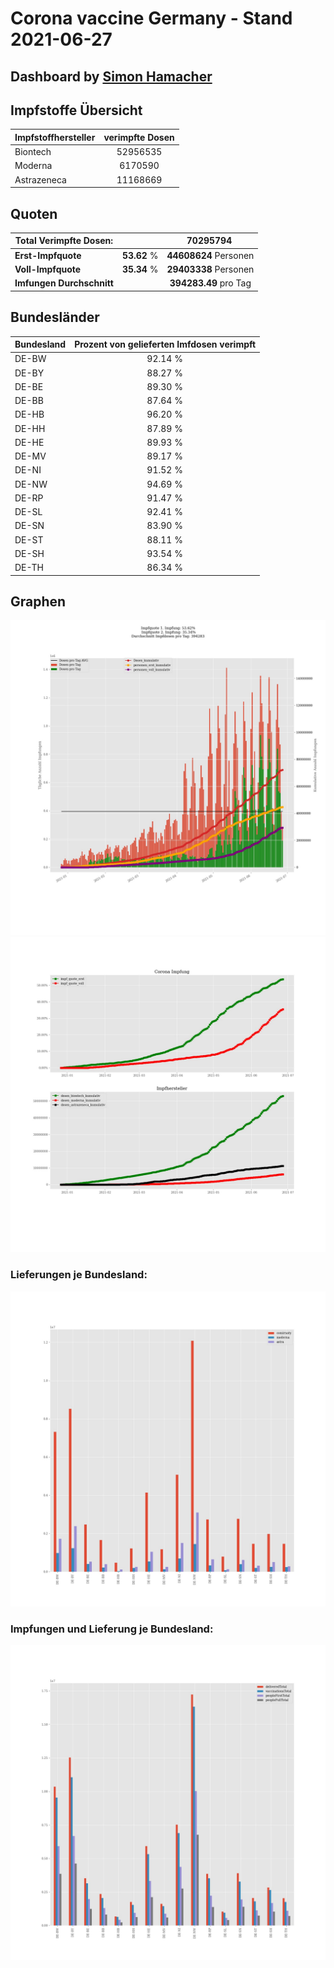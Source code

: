 # Corona vaccine Germany - Stand 2021-06-27
## Dashboard by [Simon Hamacher](https://www.shamacher.eu)
## Impfstoffe Übersicht
**Impfstoffhersteller** | **verimpfte Dosen**
-------- | :--------:
Biontech | 52956535
Moderna | 6170590
Astrazeneca | 11168669


## Quoten
**Total Verimpfte Dosen:** | |70295794&nbsp;
-------- | :--------:| :--------:
**Erst-Impfquote** | **53.62** %| **44608624** Personen
**Voll-Impfquote** | **35.34** %| **29403338** Personen
**Imfungen Durchschnitt** | |**394283.49** pro Tag 
## Bundesländer
**Bundesland** | **Prozent von gelieferten Imfdosen verimpft**
-------- | :--------:
DE-BW | 92.14 %
DE-BY | 88.27 %
DE-BE | 89.30 %
DE-BB | 87.64 %
DE-HB | 96.20 %
DE-HH | 87.89 %
DE-HE | 89.93 %
DE-MV | 89.17 %
DE-NI | 91.52 %
DE-NW | 94.69 %
DE-RP | 91.47 %
DE-SL | 92.41 %
DE-SN | 83.90 %
DE-ST | 88.11 %
DE-SH | 93.54 %
DE-TH | 86.34 %
## Graphen
<img src="Impfungen-Corona-01.jpg" alt="Impf Übersicht" title="Impf Übersicht" />
<img src="Impfungen-Corona-02.jpg" alt="Impfquote" title="Impf Übersicht" />

### Lieferungen je Bundesland:
<img src="Impfungen-Corona-04.jpg" alt="Impfungen in den Bundesländern" title="Impfungen in den Bundesländern" />

### Impfungen und Lieferung je Bundesland:
<img src="Impfungen-Corona-05.jpg" alt="Impfungen in den Bundesländern" title="Impfungen in den Bundesländern" />

